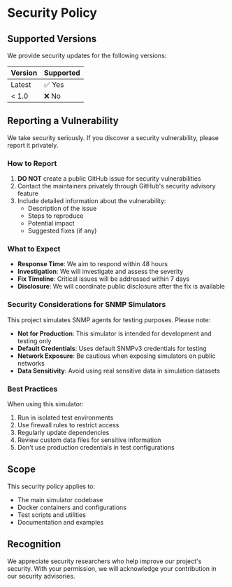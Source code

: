 # Security Policy

## Supported Versions

We provide security updates for the following versions:

| Version | Supported          |
| ------- | ------------------ |
| Latest  | ✅ Yes              |
| < 1.0   | ❌ No               |

## Reporting a Vulnerability

We take security seriously. If you discover a security vulnerability, please report it privately.

### How to Report

1. **DO NOT** create a public GitHub issue for security vulnerabilities
2. Contact the maintainers privately through GitHub's security advisory feature
3. Include detailed information about the vulnerability:
   - Description of the issue
   - Steps to reproduce
   - Potential impact
   - Suggested fixes (if any)

### What to Expect

- **Response Time**: We aim to respond within 48 hours
- **Investigation**: We will investigate and assess the severity
- **Fix Timeline**: Critical issues will be addressed within 7 days
- **Disclosure**: We will coordinate public disclosure after the fix is available

### Security Considerations for SNMP Simulators

This project simulates SNMP agents for testing purposes. Please note:

- **Not for Production**: This simulator is intended for development and testing only
- **Default Credentials**: Uses default SNMPv3 credentials for testing
- **Network Exposure**: Be cautious when exposing simulators on public networks
- **Data Sensitivity**: Avoid using real sensitive data in simulation datasets

### Best Practices

When using this simulator:

1. Run in isolated test environments
2. Use firewall rules to restrict access
3. Regularly update dependencies
4. Review custom data files for sensitive information
5. Don't use production credentials in test configurations

## Scope

This security policy applies to:

- The main simulator codebase
- Docker containers and configurations
- Test scripts and utilities
- Documentation and examples

## Recognition

We appreciate security researchers who help improve our project's security. With your permission, we will acknowledge your contribution in our security advisories.